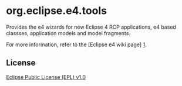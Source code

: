 org.eclipse.e4.tools
====================

Provides the e4 wizards for new Eclipse 4 RCP applications, e4 based classses, application models and model fragments.

For more information, refer to the [Eclipse e4 wiki page] [1].

License
-------

[Eclipse Public License (EPL) v1.0][2]

[1]: http://www.eclipse.org/e4/
[2]: http://wiki.eclipse.org/EPL
